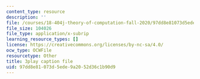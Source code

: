 ```yaml
---
content_type: resource
description: ''
file: /courses/18-404j-theory-of-computation-fall-2020/97dd8e81073d5ede9a2052d36c1b90d9_7J1HD9rqEB4.vtt
file_size: 104026
file_type: application/x-subrip
learning_resource_types: []
license: https://creativecommons.org/licenses/by-nc-sa/4.0/
ocw_type: OCWFile
resourcetype: Other
title: 3play caption file
uid: 97dd8e81-073d-5ede-9a20-52d36c1b90d9
---
```

